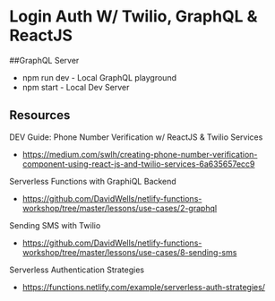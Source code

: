 # Login Auth W/ Twilio, GraphQL & ReactJS 

##GraphQL Server
+ npm run dev - Local GraphQL playground
+ npm start - Local Dev Server


## Resources
DEV Guide: Phone Number Verification w/ ReactJS & Twilio Services 
- https://medium.com/swlh/creating-phone-number-verification-component-using-react-js-and-twilio-services-6a635657ecc9
 
Serverless Functions with GraphiQL Backend 
- https://github.com/DavidWells/netlify-functions-workshop/tree/master/lessons/use-cases/2-graphql 

Sending SMS with Twilio 
- https://github.com/DavidWells/netlify-functions-workshop/tree/master/lessons/use-cases/8-sending-sms 

Serverless Authentication Strategies 
- https://functions.netlify.com/example/serverless-auth-strategies/